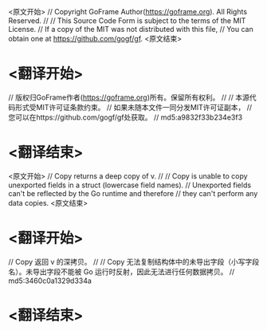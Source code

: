 
<原文开始>
// Copyright GoFrame Author(https://goframe.org). All Rights Reserved.
//
// This Source Code Form is subject to the terms of the MIT License.
// If a copy of the MIT was not distributed with this file,
// You can obtain one at https://github.com/gogf/gf.
<原文结束>

# <翻译开始>
// 版权归GoFrame作者(https://goframe.org)所有。保留所有权利。
//
// 本源代码形式受MIT许可证条款约束。
// 如果未随本文件一同分发MIT许可证副本，
// 您可以在https://github.com/gogf/gf处获取。
// md5:a9832f33b234e3f3
# <翻译结束>


<原文开始>
// Copy returns a deep copy of v.
//
// Copy is unable to copy unexported fields in a struct (lowercase field names).
// Unexported fields can't be reflected by the Go runtime and therefore
// they can't perform any data copies.
<原文结束>

# <翻译开始>
// Copy 返回 v 的深拷贝。
//
// Copy 无法复制结构体中的未导出字段（小写字段名）。未导出字段不能被 Go 运行时反射，因此无法进行任何数据拷贝。
// md5:3460c0a1329d334a
# <翻译结束>


